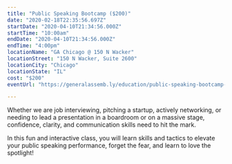```yaml
---
title: "Public Speaking Bootcamp ($200)"
date: "2020-02-18T22:35:56.697Z"
startDate: "2020-04-10T21:34:56.000Z"
startTime: "10:00am"
endDate: "2020-04-10T21:34:56.000Z"
endTime: "4:00pm"
locationName: "GA Chicago @ 150 N Wacker"
locationStreet: "150 N Wacker, Suite 2600"
locationCity: "Chicago"
locationState: "IL"
cost: "$200"
eventUrl: "https://generalassemb.ly/education/public-speaking-bootcamp-1d3f640f-4290-4c16-97c4-c8401dde2a3d/chicago/103447"

---
```


Whether we are job interviewing, pitching a startup, actively networking, or needing to lead a presentation in a boardroom or on a massive stage, confidence, clarity, and communication skills need to hit the mark.

In this fun and interactive class, you will learn skills and tactics to elevate your public speaking performance, forget the fear, and learn to love the spotlight!

